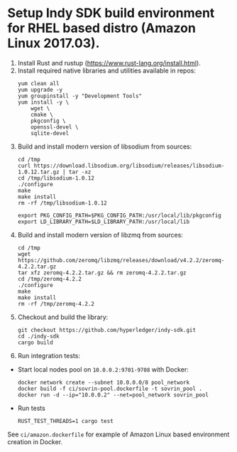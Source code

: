 # Setup Indy SDK build environment for RHEL based distro (Amazon Linux 2017.03).

1. Install Rust and rustup (https://www.rust-lang.org/install.html).
2. Install required native libraries and utilities available in repos:
   ```
   yum clean all
   yum upgrade -y
   yum groupinstall -y "Development Tools"
   yum install -y \
       wget \
       cmake \
       pkgconfig \
       openssl-devel \
       sqlite-devel
   ```
3. Build and install modern version of libsodium from sources:
   ```
   cd /tmp
   curl https://download.libsodium.org/libsodium/releases/libsodium-1.0.12.tar.gz | tar -xz
   cd /tmp/libsodium-1.0.12
   ./configure
   make
   make install
   rm -rf /tmp/libsodium-1.0.12

   export PKG_CONFIG_PATH=$PKG_CONFIG_PATH:/usr/local/lib/pkgconfig
   export LD_LIBRARY_PATH=$LD_LIBRARY_PATH:/usr/local/lib
   ```
4. Build and install modern version of libzmq from sources:
   ```
   cd /tmp
   wget https://github.com/zeromq/libzmq/releases/download/v4.2.2/zeromq-4.2.2.tar.gz
   tar xfz zeromq-4.2.2.tar.gz && rm zeromq-4.2.2.tar.gz
   cd /tmp/zeromq-4.2.2
   ./configure
   make
   make install
   rm -rf /tmp/zeromq-4.2.2
   ```
5. Checkout and build the library:
   ```
   git checkout https://github.com/hyperledger/indy-sdk.git
   cd ./indy-sdk
   cargo build
   ```
6. Run integration tests:
  * Start local nodes pool on `10.0.0.2:9701-9708` with Docker:
    ```
    docker network create --subnet 10.0.0.0/8 pool_network
    docker build -f ci/sovrin-pool.dockerfile -t sovrin_pool .
    docker run -d --ip="10.0.0.2" --net=pool_network sovrin_pool
    ```
  * Run tests
    ```
    RUST_TEST_THREADS=1 cargo test
    ```

See `ci/amazon.dockerfile` for example of Amazon Linux based environment creation in Docker.